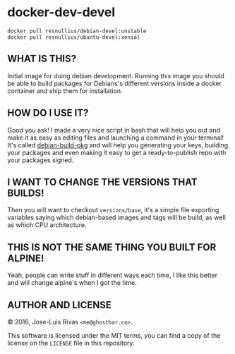 docker-dev-devel
================

    docker pull resnullius/debian-devel:unstable
    docker pull resnullius/ubuntu-devel:xenial

WHAT IS THIS?
-------------
Initial image for doing debian development. Running this image you should be
able to build packages for Debians's different versions inside a docker container
and ship them for installation.

HOW DO I USE IT?
----------------
Good you ask! I made a very nice script in bash that will help you out and make
it as easy as editing files and launching a command in your terminal! It's
called [debian-build-pkg](https://github.com/resnullius/debian-build-pkg)
and will help you generating your keys, building your packages and even making
it easy to get a ready-to-publish repo with your packages signed.

I WANT TO CHANGE THE VERSIONS THAT BUILDS!
------------------------------------------
Then you will want to checkout `versions/base`, it's a simple file exporting
variables saying which debian-based images and tags will be build, as well as
which CPU architecture.

THIS IS NOT THE SAME THING YOU BUILT FOR ALPINE!
------------------------------------------------
Yeah, people can write stuff in different ways each time, I like this better and
will change alpine's when I got the time.

AUTHOR AND LICENSE
------------------
© 2016, Jose-Luis Rivas `<me@ghostbar.co>`.

This software is licensed under the MIT terms, you can find a copy of the
license on the `LICENSE` file in this repository.
